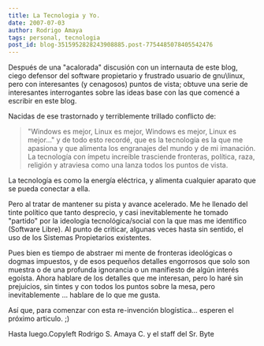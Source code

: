```yaml
---
title: La Tecnologia y Yo.
date: 2007-07-03
author: Rodrigo Amaya
tags: personal, tecnologia
post_id: blog-3515952828243908885.post-7754485078405542476
---
```


Después de una "acalorada" discusión con un internauta de este blog, ciego defensor del software propietario y frustrado usuario de gnu\linux, pero con interesantes (y cenagosos) puntos de vista; obtuve una serie de interesantes interrogantes sobre las ideas base con las que comencé a escribir en este blog.

Nacidas de ese trastornado y terriblemente trillado conflicto de:

> "Windows es mejor, Linux es mejor, Windows es
> mejor, Linux es mejor..."
y de todo esto recordé, que es la tecnología es la que me apasiona y que alimenta los engranajes del mundo y de mi imanación. La tecnología con ímpetu increíble trasciende fronteras, política, raza, religión y atraviesa como una lanza todos los puntos de vista.

La tecnología es como la energía eléctrica, y alimenta cualquier aparato que se pueda conectar a ella.

Pero al tratar de mantener su pista y avance acelerado. Me he llenado del tinte político que tanto desprecio, y casi inevitablemente he tomado "partido" por la ideología tecnológica/social con la que mas me identifico (Software Libre). Al punto de criticar, algunas veces hasta sin sentido, el uso de los Sistemas Propietarios existentes.

Pues bien es tiempo de abstraer mi mente de fronteras ideológicas o dogmas impuestos, y de esos pequeños detalles engorrosos que solo son muestra o de una profunda ignorancia o un manifiesto de algún interés egoísta. Ahora hablare de los detalles que me interesan, pero lo haré sin prejuicios, sin tintes y con todos los puntos sobre la mesa, pero inevitablemente ... hablare de lo que me gusta.

Así que, para comenzar con esta re-invención blogística... esperen el próximo articulo. ;)

Hasta luego.Copyleft Rodrigo S. Amaya C. y el staff del Sr. Byte